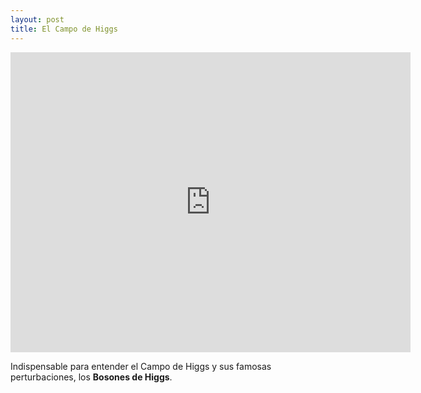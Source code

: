 ```yaml
---
layout: post
title: El Campo de Higgs
---
```


<iframe width="640" height="480" src="https://www.youtube.com/embed/pNFDh4sObEM" frameborder="0" allowfullscreen></iframe>

Indispensable para entender el Campo de Higgs y sus famosas perturbaciones, los **Bosones de Higgs**.
